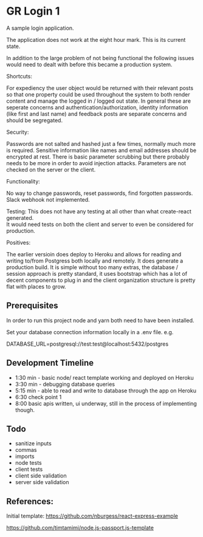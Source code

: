 # GR Login 1

A sample login application.

The application does not work at the eight hour mark.  This is its current state.

In addition to the large problem of not being functional the following issues would need to
dealt with before this became a production system.

Shortcuts:

For expediency the user object would be returned with their relevant posts so that one
property could be used throughout the system to both render content and manage the logged in / 
logged out state.  In general these are seperate concerns and authentication/authorization,
identity information (like first and last name) and feedback posts are separate concerns and 
should be segregated.

Security: 

Passwords are not salted and hashed just a few times, normally much more is required.
Sensitive information like names and email addresses should be encrypted at rest.
There is basic parameter scrubbing but there probably needs to be more in order to avoid
injection attacks.
Parameters are not checked on the server or the client.

Functionality:

No way to change passwords, reset passwords, find forgotten passwords.
Slack webhook not implemented.

Testing:
This does not have any testing at all other than what create-react generated.  
It would need tests on both the client and server to even be considered for production.


Positives:

The earlier versioin does deploy to Heroku and allows for reading and writing to/from Postgress both
locally and remotely.
It does generate a production build.
It is simple without too many extras, the database / session approach is pretty standard, it uses 
bootstrap which has a lot of decent components to plug in and the client organization structure is pretty
flat with places to grow.  



## Prerequisites
In order to run this project node and yarn both need to have been installed.

Set your database connection information locally in a .env file.  e.g.

DATABASE_URL=postgresql://test:test@localhost:5432/postgres

## Development Timeline

- 1:30 min -  basic node/ react template working and deployed on Heroku
- 3:30 min -  debugging database queries
- 5:15 min - able to read and write to database through the app on Heroku
- 6:30 check point 1
- 8:00 basic apis written, ui underway, still in the process of implementing though.





## Todo 
- sanitize inputs
- commas
- imports
- node tests
- client tests
- client side validation
- server side validation


## References:


Initial template: https://github.com/nburgess/react-express-example
 
https://github.com/timtamimi/node.js-passport.js-template


